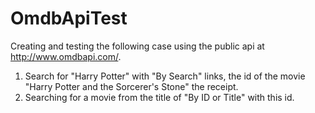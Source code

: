 # OmdbApiTest
Creating and testing the following case using the public api at http://www.omdbapi.com/.
1. Search for "Harry Potter" with "By Search" links,
the id of the movie "Harry Potter and the Sorcerer's Stone"
the receipt.
2. Searching for a movie from the title of "By ID or Title" with this id.
